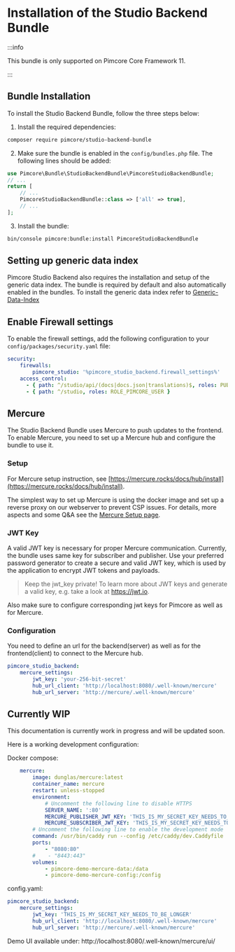 # Installation of the Studio Backend Bundle

:::info

 This bundle is only supported on Pimcore Core Framework 11.

:::

## Bundle Installation

To install the Studio Backend Bundle, follow the three steps below:

1) Install the required dependencies:

```bash
composer require pimcore/studio-backend-bundle
```

2) Make sure the bundle is enabled in the `config/bundles.php` file. The following lines should be added:

```php
use Pimcore\Bundle\StudioBackendBundle\PimcoreStudioBackendBundle;
// ...
return [
    // ...
    PimcoreStudioBackendBundle::class => ['all' => true],
    // ...
];  
```

3) Install the bundle:

```bash
bin/console pimcore:bundle:install PimcoreStudioBackendBundle
```

## Setting up generic data index
Pimcore Studio Backend also requires the installation and setup of the generic data index. 
The bundle is required by default and also automatically enabled in the bundles.
To install the generic data index refer to [Generic-Data-Index](https://github.com/pimcore/generic-data-index-bundle?tab=readme-ov-file)

## Enable Firewall settings

To enable the firewall settings, add the following configuration to your `config/packages/security.yaml` file:

```yaml
security:
    firewalls: 
        pimcore_studio: '%pimcore_studio_backend.firewall_settings%'
    access_control:
      - { path: ^/studio/api/(docs|docs.json|translations)$, roles: PUBLIC_ACCESS }
      - { path: ^/studio, roles: ROLE_PIMCORE_USER }
```

## Mercure

The Studio Backend Bundle uses Mercure to push updates to the frontend. To enable Mercure, you need to set up a 
Mercure hub and configure the bundle to use it.

### Setup
For Mercure setup instruction, see [https://mercure.rocks/docs/hub/install](https://mercure.rocks/docs/hub/install).

The simplest way to set up Mercure is using the docker image and set up a reverse proxy on our webserver to prevent CSP issues.
For details, more aspects and some Q&A see the [Mercure Setup page](./02_Mercure_Setup.md).

### JWT Key
A valid JWT key is necessary for proper Mercure communication. Currently, the bundle uses same key for subscriber and publisher.
Use your preferred password generator to create a secure and valid JWT key, which is used by the application to encrypt JWT tokens and payloads.

> Keep the jwt_key private!
> To learn more about JWT keys and generate a valid key, e.g. take a look at https://jwt.io.

Also make sure to configure corresponding jwt keys for Pimcore as well as for Mercure.

### Configuration

You need to define an url for the backend(server) as well as for the frontend(client) to connect to the Mercure hub.

```yaml
pimcore_studio_backend:
    mercure_settings:
        jwt_key: 'your-256-bit-secret'
        hub_url_client: 'http://localhost:8080/.well-known/mercure'
        hub_url_server: 'http://mercure/.well-known/mercure'
```

## Currently WIP

This documentation is currently work in progress and will be updated soon.

Here is a working development configuration:

Docker compose:
```yaml
    mercure:
        image: dunglas/mercure:latest
        container_name: mercure
        restart: unless-stopped
        environment:
            # Uncomment the following line to disable HTTPS
            SERVER_NAME: ':80'
            MERCURE_PUBLISHER_JWT_KEY: 'THIS_IS_MY_SECRET_KEY_NEEDS_TO_BE_LONGER'
            MERCURE_SUBSCRIBER_JWT_KEY: 'THIS_IS_MY_SECRET_KEY_NEEDS_TO_BE_LONGER'
        # Uncomment the following line to enable the development mode
        command: /usr/bin/caddy run --config /etc/caddy/dev.Caddyfile
        ports:
            - "8080:80"
        #    - "8443:443"
        volumes:
            - pimcore-demo-mercure-data:/data
            - pimcore-demo-mercure-config:/config
```

config.yaml:
```yaml
pimcore_studio_backend:
    mercure_settings:
        jwt_key: 'THIS_IS_MY_SECRET_KEY_NEEDS_TO_BE_LONGER'
        hub_url_client: 'http://localhost:8080/.well-known/mercure'
        hub_url_server: 'http://mercure/.well-known/mercure'
```
Demo UI available under: http://localhost:8080/.well-known/mercure/ui/
